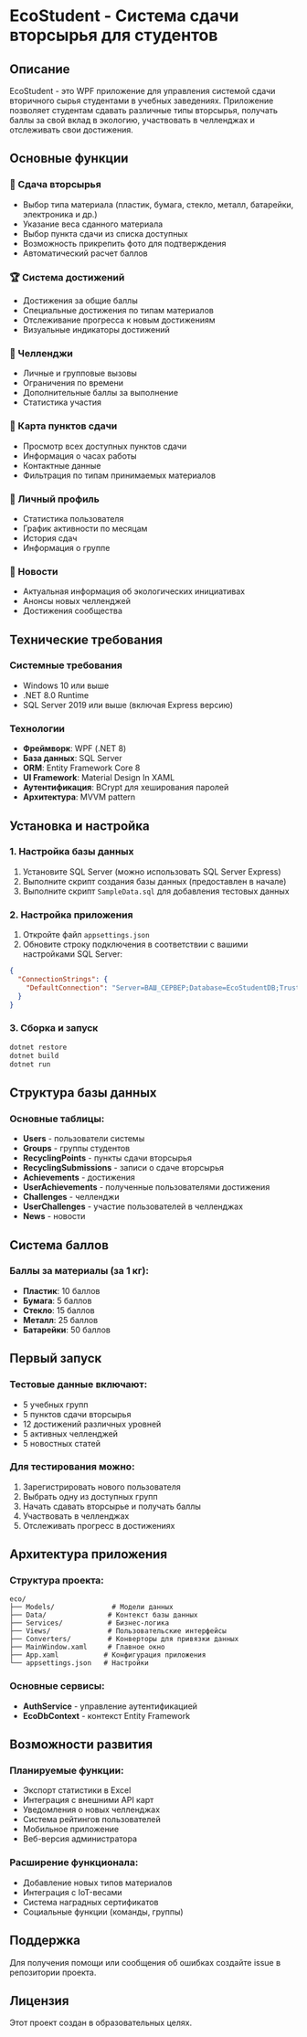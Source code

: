 # EcoStudent - Система сдачи вторсырья для студентов

## Описание

EcoStudent - это WPF приложение для управления системой сдачи вторичного сырья студентами в учебных заведениях. Приложение позволяет студентам сдавать различные типы вторсырья, получать баллы за свой вклад в экологию, участвовать в челленджах и отслеживать свои достижения.

## Основные функции

### 🌱 Сдача вторсырья
- Выбор типа материала (пластик, бумага, стекло, металл, батарейки, электроника и др.)
- Указание веса сданного материала
- Выбор пункта сдачи из списка доступных
- Возможность прикрепить фото для подтверждения
- Автоматический расчет баллов

### 🏆 Система достижений
- Достижения за общие баллы
- Специальные достижения по типам материалов
- Отслеживание прогресса к новым достижениям
- Визуальные индикаторы достижений

### 🎯 Челленджи
- Личные и групповые вызовы
- Ограничения по времени
- Дополнительные баллы за выполнение
- Статистика участия

### 📍 Карта пунктов сдачи
- Просмотр всех доступных пунктов сдачи
- Информация о часах работы
- Контактные данные
- Фильтрация по типам принимаемых материалов

### 👤 Личный профиль
- Статистика пользователя
- График активности по месяцам
- История сдач
- Информация о группе

### 📰 Новости
- Актуальная информация об экологических инициативах
- Анонсы новых челленджей
- Достижения сообщества

## Технические требования

### Системные требования
- Windows 10 или выше
- .NET 8.0 Runtime
- SQL Server 2019 или выше (включая Express версию)

### Технологии
- **Фреймворк**: WPF (.NET 8)
- **База данных**: SQL Server
- **ORM**: Entity Framework Core 8
- **UI Framework**: Material Design In XAML
- **Аутентификация**: BCrypt для хеширования паролей
- **Архитектура**: MVVM pattern

## Установка и настройка

### 1. Настройка базы данных

1. Установите SQL Server (можно использовать SQL Server Express)
2. Выполните скрипт создания базы данных (предоставлен в начале)
3. Выполните скрипт `SampleData.sql` для добавления тестовых данных

### 2. Настройка приложения

1. Откройте файл `appsettings.json`
2. Обновите строку подключения в соответствии с вашими настройками SQL Server:

```json
{
  "ConnectionStrings": {
    "DefaultConnection": "Server=ВАШ_СЕРВЕР;Database=EcoStudentDB;Trusted_Connection=true;TrustServerCertificate=true;"
  }
}
```

### 3. Сборка и запуск

```bash
dotnet restore
dotnet build
dotnet run
```

## Структура базы данных

### Основные таблицы:
- **Users** - пользователи системы
- **Groups** - группы студентов
- **RecyclingPoints** - пункты сдачи вторсырья
- **RecyclingSubmissions** - записи о сдаче вторсырья
- **Achievements** - достижения
- **UserAchievements** - полученные пользователями достижения
- **Challenges** - челленджи
- **UserChallenges** - участие пользователей в челленджах
- **News** - новости

## Система баллов

### Баллы за материалы (за 1 кг):
- **Пластик**: 10 баллов
- **Бумага**: 5 баллов
- **Стекло**: 15 баллов
- **Металл**: 25 баллов
- **Батарейки**: 50 баллов

## Первый запуск

### Тестовые данные включают:
- 5 учебных групп
- 5 пунктов сдачи вторсырья
- 12 достижений различных уровней
- 5 активных челленджей
- 5 новостных статей

### Для тестирования можно:
1. Зарегистрировать нового пользователя
2. Выбрать одну из доступных групп
3. Начать сдавать вторсырье и получать баллы
4. Участвовать в челленджах
5. Отслеживать прогресс в достижениях

## Архитектура приложения

### Структура проекта:
```
eco/
├── Models/              # Модели данных
├── Data/               # Контекст базы данных
├── Services/           # Бизнес-логика
├── Views/              # Пользовательские интерфейсы
├── Converters/         # Конверторы для привязки данных
├── MainWindow.xaml     # Главное окно
├── App.xaml           # Конфигурация приложения
└── appsettings.json   # Настройки
```

### Основные сервисы:
- **AuthService** - управление аутентификацией
- **EcoDbContext** - контекст Entity Framework

## Возможности развития

### Планируемые функции:
- Экспорт статистики в Excel
- Интеграция с внешними API карт
- Уведомления о новых челленджах
- Система рейтингов пользователей
- Мобильное приложение
- Веб-версия администратора

### Расширение функционала:
- Добавление новых типов материалов
- Интеграция с IoT-весами
- Система наградных сертификатов
- Социальные функции (команды, группы)

## Поддержка

Для получения помощи или сообщения об ошибках создайте issue в репозитории проекта.

## Лицензия

Этот проект создан в образовательных целях.
